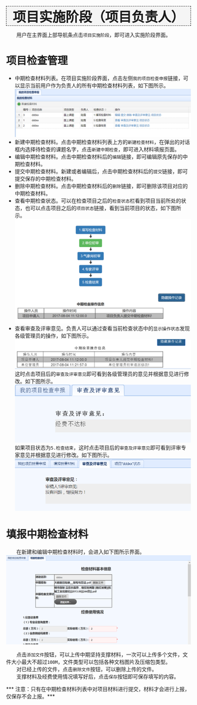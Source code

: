 <div style="text-align:center;border:1px dashed   #000; font-size:36px;font-weight:800;background-color:#F5F5F5">
项目实施阶段（项目负责人）
</div>

　　用户在主界面上部导航条点击`项目实施阶段`，即可进入实施阶段界面。
# 项目检查管理
* 中期检查材料列表。在项目实施阶段界面，点击左侧`我的项目检查申报`链接，可以显示当前用户作为负责人的所有中期检查材料列表，如下图所示。
![](assets/markdown-img-paste-20170803171508965.png)
* 新建中期检查材料。点击中期检查材料列表上方的`新建检查材料`，在弹出的对话框内选择待检查的课题名字，点击`新建中期检查`，即可进入材料填报页面。
* 编辑中期检查材料。点击中期检查材料后的`编辑`链接，即可编辑原先保存的中期检查材料。
* 提交中期检查材料。新建或者编辑后，点击中期检查材料后的`提交`链接，即可提交保存的中期检查材料。
* 删除中期检查材料。点击中期检查材料后的`删除`链接，即可删除该项目对应的中期检查材料。
* 查看中期检查状态。可以在检查项目之后的`检查状态`栏看到项目当前所处的状态，也可以点击项目之后的`项目状态`链接，看到当前项目的状态，如下图所示。
![](assets/markdown-img-paste-20170804111356945.png)
* 查看审查及评审意见。负责人可以通过查看当前检查状态中的`显示操作状态`发现各级管理员的操作，如下图所示。
![](assets/markdown-img-paste-20170804112701442.png)
这时点击项目后的`审查及评审意见`即可看到各级管理员的意见并根据意见进行修改。如下图所示。
![](assets/markdown-img-paste-20170804112753792.png)
如果项目状态为`5.检查结束`，这时点击项目后的`审查及评审意见`即可看到评审专家意见并根据意见进行修改。如下图所示。
![](assets/markdown-img-paste-20170804122519246.png)

# 填报中期检查材料
  　　在新建和编辑中期检查材料时，会进入如下图所示界面。
![](assets/markdown-img-paste-20170804110439472.png)

  　　点击`添加文件`按钮，可以上传中期坚持支撑材料，一次可以上传多个文件，文件大小最大不超过`100M`，文件类型可以包括各种文档图片及压缩包类型。  
　　对已经上传的文件，点击`删除文件`按钮，可以删除上传的文件。  
　　支撑材料及经费使用情况填写好后，点击`保存`按钮即可保存填写的内容。

*** 注意：只有在中期检查材料列表中对项目材料进行提交，材料才会进行上报，仅保存不会上报。***
